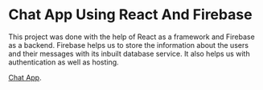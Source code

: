 # Chat App Using React And Firebase

This project was done with the help of React as a framework and Firebase as a backend.
Firebase helps us to store the information about the users and their messages with its inbuilt database service.
It also helps us with authentication as well as hosting.

[Chat App](https://chat-app-7d964.firebaseapp.com/).
